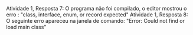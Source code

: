 Atividade 1, Resposta 7: O programa não foi compilado, o editor mostrou o erro : "class, interface, enum, or record expected"
Atividade 1, Resposta 8: O seguinte erro apareceu na janela de comando: "Error: Could not find or load main class"
